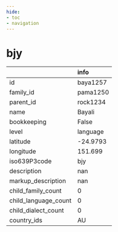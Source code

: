 ```yaml
---
hide:
- toc
- navigation
---
```

# bjy
|                      | info     |
|:---------------------|:---------|
| id                   | baya1257 |
| family_id            | pama1250 |
| parent_id            | rock1234 |
| name                 | Bayali   |
| bookkeeping          | False    |
| level                | language |
| latitude             | -24.9793 |
| longitude            | 151.699  |
| iso639P3code         | bjy      |
| description          | nan      |
| markup_description   | nan      |
| child_family_count   | 0        |
| child_language_count | 0        |
| child_dialect_count  | 0        |
| country_ids          | AU       |
